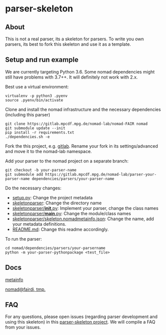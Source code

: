 # parser-skeleton

## About

This is not a real parser, its a skeleton for parsers. To write you own parsers, its
best to fork this skeleton and use it as a template.

## Setup and run example

We are currently targeting Python 3.6. Some nomad dependencies might still have problems
with 3.7++. It will definitely not work with 2.x.

Best use a virtual environment:
```
virtualenv -p python3 .pyenv
source .pyenv/bin/activate
```

Clone and install the nomad infrastructure and the necessary dependencies (including this parser)
```
git clone https://gitlab.mpcdf.mpg.de/nomad-lab/nomad-FAIR nomad
git submodule update --init
pip install -r requirements.txt
./dependencies.sh -e
```

Fork the this project, e.g. [gitlab](https://gitlab.mpcdf.mpg.de/nomad-lab/parser-skeleton).
Rename your fork in its settings/advanced and move it to the nomad-lab namespace.

Add your parser to the nomad project on a separate branch:
```
git checkout -b your-parser-name
git submodule add https://gitlab.mpcdf.mpg.de/nomad-lab/parser-your-parser-name dependencies/parsers/your-parser-name
```

Do the necessary changes:
- [setup.py](setup.py): Change the project metadata
- [skeletonparser](skeletonparser): Change the directory name
- [skeletonparser/__init__.py](skeletonparser/__init__.py): Implement your parser, change the class names
- [skeletonparser/__main__.py](skeletonparser/__main__.py): Change the module/class names
- [skeletonparser/skeleton.nomadmetainfo.json](skeletonparser/skeleton.nomadmetainfo.json): Change the name, add your metadata definitions.
- [README.md](README.md): Change this readme accordingly.


To run the parser:
```
cd nomad/dependencies/parsers/your-parsername
python -m your-parser-pythonpackage <test_file>
```

## Docs

[metainfo](https://metainfo.nomad-coe.eu/nomadmetainfo_public/archive.html)

[nomad@fairdi, tmp.](http://labdev-nomad.esc.rzg.mpg.de/fairdi/nomad/latest/docs)

## FAQ

For any questions, please open issues (regarding parser development and using this skeleton)
in this [parser-skeleton project](https://gitlab.mpcdf.mpg.de/nomad-lab/parser-skeleton/issues).
We will compile a FAQ from your issues.
